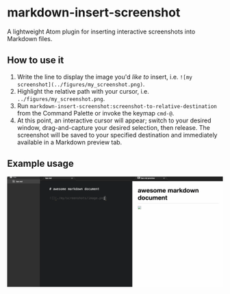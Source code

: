 # markdown-insert-screenshot

A lightweight Atom plugin for inserting interactive screenshots into Markdown files.

## How to use it
1. Write the line to display the image you'd *like to* insert, i.e. `![my screenshot](../figures/my_screenshot.png)`.
2. Highlight the relative path with your cursor, i.e. `../figures/my_screenshot.png`.
3. Run `markdown-insert-screenshot:screenshot-to-relative-destination` from the Command Palette or invoke the keymap `cmd-@`.
4. At this point, an interactive cursor will appear; switch to your desired window, drag-and-capture your desired selection, then release. The screenshot will be saved to your specified destination and immediately available in a Markdown preview tab.

## Example usage
![example usage](example.gif)

